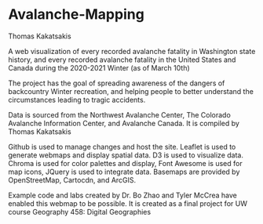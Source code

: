 # Avalanche-Mapping
Thomas Kakatsakis

A web visualization of every recorded avalanche fatality in Washington state history, and every recorded avalanche fatality in the United States and Canada during the 2020-2021 Winter (as of March 10th)

The project has the goal of spreading awareness of the dangers of backcountry Winter recreation, and helping people to better understand the circumstances leading to tragic accidents.

Data is sourced from the Northwest Avalanche Center, The Colorado Avalanche Information Center, and Avalanche Canada. It is compiled by Thomas Kakatsakis

Github is used to manage changes and host the site. Leaflet is used to generate webmaps and display spatial data. D3 is used to visualize data. Chroma is used for color palettes and display, Font Awesome is used for map icons, JQuery is used to integrate data. Basemaps are provided by OpenStreetMap, Cartocdn, and ArcGIS.

Example code and labs created by Dr. Bo Zhao and Tyler McCrea have enabled this webmap to be possible. It is created as a final project for UW course Geography 458: Digital Geographies</p>
